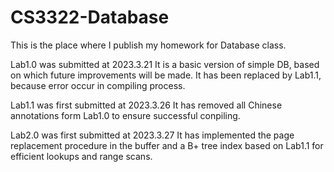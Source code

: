 # CS3322-Database
This is the place where I publish my homework for Database class.

Lab1.0 was submitted at 2023.3.21
It is a basic version of simple DB, based on which future improvements will be made.
It has been replaced by Lab1.1, because error occur in compiling process.

Lab1.1 was first submitted at 2023.3.26
It has removed all Chinese annotations form Lab1.0 to ensure successful conpiling.

Lab2.0 was first submitted at 2023.3.27
It has implemented the page replacement procedure in the buffer and a B+ tree index based on Lab1.1 for efficient lookups and range scans.
